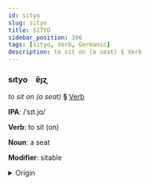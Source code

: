 ```yaml
---
id: sıtyo
slug: sıtyo
title: SITYO
sidebar_position: 396
tags: [sıtyo, Verb, Germanic]
description: to sit on (a seat) § Verb
---
```


### sıtyo&emsp;<span kind="abugida">ɐ̆ȷɀ</span>

*to sit on (a seat)* **§** [Verb](../../tags/Verb)

**IPA**: /ˈsɪt.jɑ/

**Verb**: to sit (on)

**Noun**: a seat

**Modifier**: sitable

<details>
    <summary>Origin</summary>
    Icelandic sitja /ˈsɪːtja/<br/>
    <em>Germanic Language Family</em>
</details>